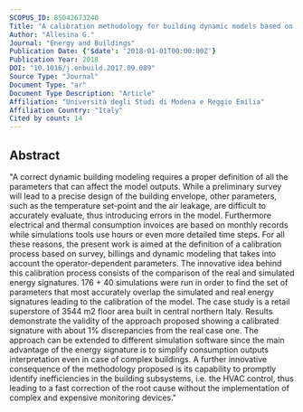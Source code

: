 ```yaml
---
SCOPUS_ID: 85042673240
Title: "A calibration methodology for building dynamic models based on data collected through survey and billings"
Author: "Allesina G."
Journal: "Energy and Buildings"
Publication Date: {'$date': '2018-01-01T00:00:00Z'}
Publication Year: 2018
DOI: "10.1016/j.enbuild.2017.09.089"
Source Type: "Journal"
Document Type: "ar"
Document Type Description: "Article"
Affiliation: "Università degli Studi di Modena e Reggio Emilia"
Affiliation Country: "Italy"
Cited by count: 14
---
```


## Abstract
"A correct dynamic building modeling requires a proper definition of all the parameters that can affect the model outputs. While a preliminary survey will lead to a precise design of the building envelope, other parameters, such as the temperature set-point and the air leakage, are difficult to accurately evaluate, thus introducing errors in the model. Furthermore electrical and thermal consumption invoices are based on monthly records while simulations tools use hours or even more detailed time steps. For all these reasons, the present work is aimed at the definition of a calibration process based on survey, billings and dynamic modeling that takes into account the operator-dependent parameters. The innovative idea behind this calibration process consists of the comparison of the real and simulated energy signatures. 176 + 40 simulations were run in order to find the set of parameters that most accurately overlap the simulated and real energy signatures leading to the calibration of the model. The case study is a retail superstore of 3544 m2 floor area built in central northern Italy. Results demonstrate the validity of the approach proposed showing a calibrated signature with about 1% discrepancies from the real case one. The approach can be extended to different simulation software since the main advantage of the energy signature is to simplify consumption outputs interpretation even in case of complex buildings. A further innovative consequence of the methodology proposed is its capability to promptly identify inefficiencies in the building subsystems, i.e. the HVAC control, thus leading to a fast correction of the root cause without the implementation of complex and expensive monitoring devices."
